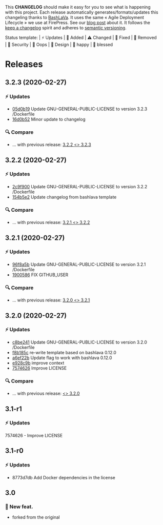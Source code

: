 This **CHANGELOG** should make it easy for you to see what is happening with this project. Each release automatically generates/formats/updates this changeling thanks to [BashLaVa](https://github.com/firepress-org/bashlava). It uses the same « Agile Deployment Lifecycle » we use at FirePress. See our [blog post](https://firepress.org/en/how-do-we-update-hundreds-of-ghosts-websites-on-docker-swarm/) about it. It follows the [keep a changelog](https://keepachangelog.com/en/1.0.0/) spirit and adheres to [semantic versioning](https://semver.org/spec/v2.0.0.html).

Status template:
| ⚡️ Updates | 🚀 Added | ⚠️ Changed |
🐛 Fixed | 🛑 Removed | 🔑 Security |
🙈 Oops | 🎨 Design | 🎉 happy | 🙌 blessed

# Releases

## 3.2.3 (2020-02-27)
### ⚡️ Updates
- [05d0b19](https://github.com/pascalandy/GNU-GENERAL-PUBLIC-LICENSE/commit/05d0b19) Update GNU-GENERAL-PUBLIC-LICENSE to version 3.2.3 /Dockerfile
- [16d0b52](https://github.com/pascalandy/GNU-GENERAL-PUBLIC-LICENSE/commit/16d0b52) Minor update to changelog

### 🔍 Compare
- ... with previous release: [3.2.2 <> 3.2.3](https://github.com/pascalandy/GNU-GENERAL-PUBLIC-LICENSE/compare/3.2.2...3.2.3)

## 3.2.2 (2020-02-27)
### ⚡️ Updates
- [2c9f900](https://github.com/pascalandy/GNU-GENERAL-PUBLIC-LICENSE/commit/2c9f900) Update GNU-GENERAL-PUBLIC-LICENSE to version 3.2.2 /Dockerfile
- [154b5e2](https://github.com/pascalandy/GNU-GENERAL-PUBLIC-LICENSE/commit/154b5e2) Update changelog from bashlava template

### 🔍 Compare
- ... with previous release: [3.2.1 <> 3.2.2](https://github.com/pascalandy/GNU-GENERAL-PUBLIC-LICENSE/compare/3.2.1...3.2.2)

## 3.2.1 (2020-02-27)
### ⚡️ Updates
- [96f8a5b](https://github.com/pascalandy/GNU-GENERAL-PUBLIC-LICENSE/commit/96f8a5b) Update GNU-GENERAL-PUBLIC-LICENSE to version 3.2.1 /Dockerfile
- [1900586](https://github.com/pascalandy/GNU-GENERAL-PUBLIC-LICENSE/commit/1900586) FIX GITHUB_USER

### 🔍 Compare
- ... with previous release: [3.2.0 <> 3.2.1](https://github.com/pascalandy/GNU-GENERAL-PUBLIC-LICENSE/compare/3.2.0...3.2.1)

## 3.2.0 (2020-02-27)
### ⚡️ Updates
- [c8be241](https://github.com/firepress-org/GNU-GENERAL-PUBLIC-LICENSE/commit/c8be241) Update GNU-GENERAL-PUBLIC-LICENSE to version 3.2.0 /Dockerfile
- [f8b185c](https://github.com/firepress-org/GNU-GENERAL-PUBLIC-LICENSE/commit/f8b185c) re-write template based on bashlava 0.12.0
- [a6ef22b](https://github.com/firepress-org/GNU-GENERAL-PUBLIC-LICENSE/commit/a6ef22b) Update flag to work with bashlava 0.12.0
- [e928c9b](https://github.com/firepress-org/GNU-GENERAL-PUBLIC-LICENSE/commit/e928c9b) improve context
- [7574626](https://github.com/firepress-org/GNU-GENERAL-PUBLIC-LICENSE/commit/7574626) Improve LICENSE

### 🔍 Compare
- ... with previous release: [ <> 3.2.0](https://github.com/firepress-org/GNU-GENERAL-PUBLIC-LICENSE/compare/...3.2.0)

## 3.1-r1
### ⚡️ Updates
7574626 - Improve LICENSE

## 3.1-r0
### ⚡️ Updates
- 8773d7db Add Docker dependencies in the license

## 3.0
### 🚀 New feat.
- forked from the original
